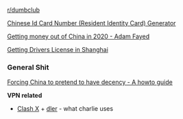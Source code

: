 [r/dumbclub](https://www.reddit.com/r/dumbclub/)

[Chinese Id Card Number (Resident Identity Card) Generator](https://www.myfakeinfo.com/nationalidno/get-china-citizenid.php)

[Getting money out of China in 2020 - Adam Fayed](https://adamfayed.com/getting-money-out-of-china-in-2019/)

[Getting Drivers License in Shanghai](https://www.notion.so/Getting-Drivers-License-in-Shanghai-c1d160c8b02b40ff8bbf1310bb31c9f6)

### General Shit

[Forcing China to pretend to have decency - A howto guide](https://www.reddit.com/r/China/comments/3s9axj/forcing_china_to_pretend_to_have_decency_a_howto/?utm_source=share&utm_medium=ios_app&utm_name=iossmf)


**VPN related**

- [Clash X](https://github.com/yichengchen/clashX/releases) + [dler](https://dlercloud.com/) - what charlie uses